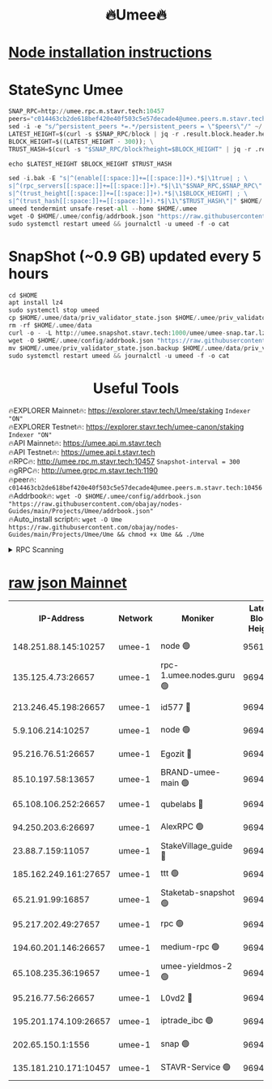 <h1 align="center"> 🔥Umee🔥</h1>


[Node installation instructions](https://github.com/obajay/nodes-Guides/tree/main/Projects/Umee)
=
# StateSync Umee
```python
SNAP_RPC=http://umee.rpc.m.stavr.tech:10457
peers="c014463cb2de618bef420e40f503c5e57decade4@umee.peers.m.stavr.tech:10456"
sed -i -e "s/^persistent_peers *=.*/persistent_peers = \"$peers\"/" ~/.umee/config/config.toml
LATEST_HEIGHT=$(curl -s $SNAP_RPC/block | jq -r .result.block.header.height); \
BLOCK_HEIGHT=$((LATEST_HEIGHT - 300)); \
TRUST_HASH=$(curl -s "$SNAP_RPC/block?height=$BLOCK_HEIGHT" | jq -r .result.block_id.hash)

echo $LATEST_HEIGHT $BLOCK_HEIGHT $TRUST_HASH

sed -i.bak -E "s|^(enable[[:space:]]+=[[:space:]]+).*$|\1true| ; \
s|^(rpc_servers[[:space:]]+=[[:space:]]+).*$|\1\"$SNAP_RPC,$SNAP_RPC\"| ; \
s|^(trust_height[[:space:]]+=[[:space:]]+).*$|\1$BLOCK_HEIGHT| ; \
s|^(trust_hash[[:space:]]+=[[:space:]]+).*$|\1\"$TRUST_HASH\"|" $HOME/.umee/config/config.toml
umeed tendermint unsafe-reset-all --home $HOME/.umee
wget -O $HOME/.umee/config/addrbook.json "https://raw.githubusercontent.com/obajay/nodes-Guides/main/Projects/Umee/addrbook.json"
sudo systemctl restart umeed && journalctl -u umeed -f -o cat
```
# SnapShot (~0.9 GB) updated every 5 hours
```python
cd $HOME
apt install lz4
sudo systemctl stop umeed
cp $HOME/.umee/data/priv_validator_state.json $HOME/.umee/priv_validator_state.json.backup
rm -rf $HOME/.umee/data
curl -o - -L http://umee.snapshot.stavr.tech:1000/umee/umee-snap.tar.lz4 | lz4 -c -d - | tar -x -C $HOME/.umee --strip-components 2
wget -O $HOME/.umee/config/addrbook.json "https://raw.githubusercontent.com/obajay/nodes-Guides/main/Projects/Umee/addrbook.json"
mv $HOME/.umee/priv_validator_state.json.backup $HOME/.umee/data/priv_validator_state.json
sudo systemctl restart umeed && journalctl -u umeed -f -o cat
```
 <h1 align="center"> Useful Tools</h1>

🔥EXPLORER Mainnet🔥:      https://explorer.stavr.tech/Umee/staking             `Indexer "ON"` \
🔥EXPLORER Testnet🔥:        https://explorer.stavr.tech/umee-canon/staking      `Indexer "ON"` \
🔥API Mainnet🔥:                   https://umee.api.m.stavr.tech \
🔥API Testnet🔥:                     https://umee.api.t.stavr.tech \
🔥RPC🔥:                                   http://umee.rpc.m.stavr.tech:10457                     `Snapshot-interval = 300` \
🔥gRPC🔥:                              http://umee.grpc.m.stavr.tech:1190 \
🔥peer🔥:                     `c014463cb2de618bef420e40f503c5e57decade4@umee.peers.m.stavr.tech:10456` \
🔥Addrbook🔥:    ```wget -O $HOME/.umee/config/addrbook.json "https://raw.githubusercontent.com/obajay/nodes-Guides/main/Projects/Umee/addrbook.json"``` \
🔥Auto_install script🔥: ```wget -O Ume https://raw.githubusercontent.com/obajay/nodes-Guides/main/Projects/Umee/Ume && chmod +x Ume && ./Ume```

<details>
<summary>RPC Scanning</summary>

<h2 align="center"> We scan nodes in real time every 4 hours. And we provide the final result of RPC endpoints.
We cannot influence the operation of these nodes in any way. </h2>


```python
If Voting Power is higher than 0 --> then the Node is a validator of the network and may be subject to attack and be a potential threat to the chain.
```
```python
We marked such validators with a red symbol
```

</details>

[raw json Mainnet](https://rpc-check.umeem.stavr.tech/umeem/rpc-umeem-result.json)
=



<table><tr><th>IP-Address</th><th>Network</th><th>Moniker</th><th>Latest Block Height</th><th>Earliest Block Height</th><th>Catching Up</th><th>Tx Index</th><th>Voting Power</th><th>Scan Time</th></tr><tr><td>148.251.88.145:10257</td><td>umee-1</td><td>node 🟢</td><td>9561500</td><td>5050395</td><td>False</td><td>on</td><td>0</td><td>2023-12-15T18:39:35.756025677UTC</td></tr><tr><td>135.125.4.73:26657</td><td>umee-1</td><td>rpc-1.umee.nodes.guru 🟢</td><td>9694611</td><td>5167386</td><td>False</td><td>on</td><td>0</td><td>2023-12-15T18:41:15.363000142UTC</td></tr><tr><td>213.246.45.198:26657</td><td>umee-1</td><td>id577 🔴</td><td>9694595</td><td>7100001</td><td>False</td><td>on</td><td>35124587</td><td>2023-12-15T18:39:42.300496019UTC</td></tr><tr><td>5.9.106.214:10257</td><td>umee-1</td><td>node 🟢</td><td>9694606</td><td>7942001</td><td>False</td><td>on</td><td>0</td><td>2023-12-15T18:40:48.085567419UTC</td></tr><tr><td>95.216.76.51:26657</td><td>umee-1</td><td>Egozit 🔴</td><td>9694611</td><td>8262001</td><td>False</td><td>off</td><td>38353136</td><td>2023-12-15T18:41:14.983262941UTC</td></tr><tr><td>85.10.197.58:13657</td><td>umee-1</td><td>BRAND-umee-main 🟢</td><td>9694598</td><td>8427832</td><td>False</td><td>on</td><td>0</td><td>2023-12-15T18:39:59.723520395UTC</td></tr><tr><td>65.108.106.252:26657</td><td>umee-1</td><td>qubelabs 🔴</td><td>9694598</td><td>8825432</td><td>False</td><td>on</td><td>36834555</td><td>2023-12-15T18:40:00.056926542UTC</td></tr><tr><td>94.250.203.6:26697</td><td>umee-1</td><td>AlexRPC 🟢</td><td>9694597</td><td>8910001</td><td>False</td><td>on</td><td>0</td><td>2023-12-15T18:39:53.296892837UTC</td></tr><tr><td>23.88.7.159:11057</td><td>umee-1</td><td>StakeVillage_guide 🔴</td><td>9694605</td><td>9137726</td><td>False</td><td>on</td><td>1334346</td><td>2023-12-15T18:40:42.484163666UTC</td></tr><tr><td>185.162.249.161:27657</td><td>umee-1</td><td>ttt 🟢</td><td>9694603</td><td>9321953</td><td>False</td><td>on</td><td>0</td><td>2023-12-15T18:40:34.042705489UTC</td></tr><tr><td>65.21.91.99:16857</td><td>umee-1</td><td>Staketab-snapshot 🟢</td><td>9694600</td><td>9358001</td><td>False</td><td>off</td><td>0</td><td>2023-12-15T18:40:15.000563705UTC</td></tr><tr><td>95.217.202.49:27657</td><td>umee-1</td><td>rpc 🟢</td><td>9694604</td><td>9440090</td><td>False</td><td>on</td><td>0</td><td>2023-12-15T18:40:33.784862928UTC</td></tr><tr><td>194.60.201.146:26657</td><td>umee-1</td><td>medium-rpc 🟢</td><td>9694596</td><td>9484365</td><td>False</td><td>on</td><td>0</td><td>2023-12-15T18:39:48.766833372UTC</td></tr><tr><td>65.108.235.36:19657</td><td>umee-1</td><td>umee-yieldmos-2 🟢</td><td>9694587</td><td>9575548</td><td>False</td><td>on</td><td>0</td><td>2023-12-15T18:38:54.330716763UTC</td></tr><tr><td>95.216.77.56:26657</td><td>umee-1</td><td>L0vd2 🔴</td><td>9694614</td><td>9594614</td><td>False</td><td>off</td><td>37502593</td><td>2023-12-15T18:41:32.708383155UTC</td></tr><tr><td>195.201.174.109:26657</td><td>umee-1</td><td>iptrade_ibc 🟢</td><td>9694600</td><td>9686001</td><td>False</td><td>on</td><td>0</td><td>2023-12-15T18:40:10.528547782UTC</td></tr><tr><td>202.65.150.1:1556</td><td>umee-1</td><td>snap 🟢</td><td>9694606</td><td>9690498</td><td>False</td><td>on</td><td>0</td><td>2023-12-15T18:40:45.783098296UTC</td></tr><tr><td>135.181.210.171:10457</td><td>umee-1</td><td>STAVR-Service 🟢</td><td>9694612</td><td>9692501</td><td>False</td><td>on</td><td>0</td><td>2023-12-15T18:41:22.038288630UTC</td></tr></table>